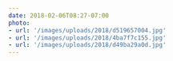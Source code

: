 ```yaml
---
date: 2018-02-06T08:27-07:00
photo:
- url: '/images/uploads/2018/d519657004.jpg'
- url: '/images/uploads/2018/4ba7f7c155.jpg'
- url: '/images/uploads/2018/d49ba29a0d.jpg'
---
```


